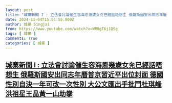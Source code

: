 ```yaml
---
layout: post
title: "城寨新聞 I : 立法會討論催生容海恩幾歲女𠒇已經話唔想生 俄羅斯國安出同志年曆普京習近平出位封面 德國性別自決一年可改一次性別 大公文匯出手批鬥杜琪峰 洪祖星王晶黃一山助拳"
date: 2024-11-04T15:54:55.000Z
author: 城寨 Singjai
from: https://www.youtube.com/watch?v=WR0gT6j1QSg
tags: [ 城寨 ]
comments: True
categories: [ 城寨 ]
---
```

<!--1730735695000-->
[城寨新聞 I : 立法會討論催生容海恩幾歲女𠒇已經話唔想生 俄羅斯國安出同志年曆普京習近平出位封面 德國性別自決一年可改一次性別 大公文匯出手批鬥杜琪峰 洪祖星王晶黃一山助拳](https://www.youtube.com/watch?v=WR0gT6j1QSg)
------

<div>

</div>
